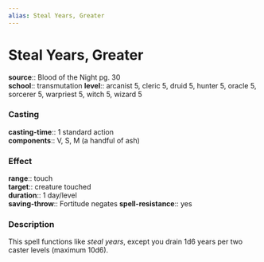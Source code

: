 ```yaml
---
alias: Steal Years, Greater
---
```


# Steal Years, Greater 

**source**:: Blood of the Night pg. 30  
**school**:: transmutation
**level**:: arcanist 5, cleric 5, druid 5, hunter 5, oracle 5, sorcerer 5, warpriest 5, witch 5, wizard 5

### Casting 

**casting-time**:: 1 standard action  
**components**:: V, S, M (a handful of ash)

### Effect 

**range**:: touch  
**target**:: creature touched  
**duration**:: 1 day/level  
**saving-throw**:: Fortitude negates
**spell-resistance**:: yes

### Description 

This spell functions like *steal years*, except you drain 1d6 years per two caster levels (maximum 10d6).

